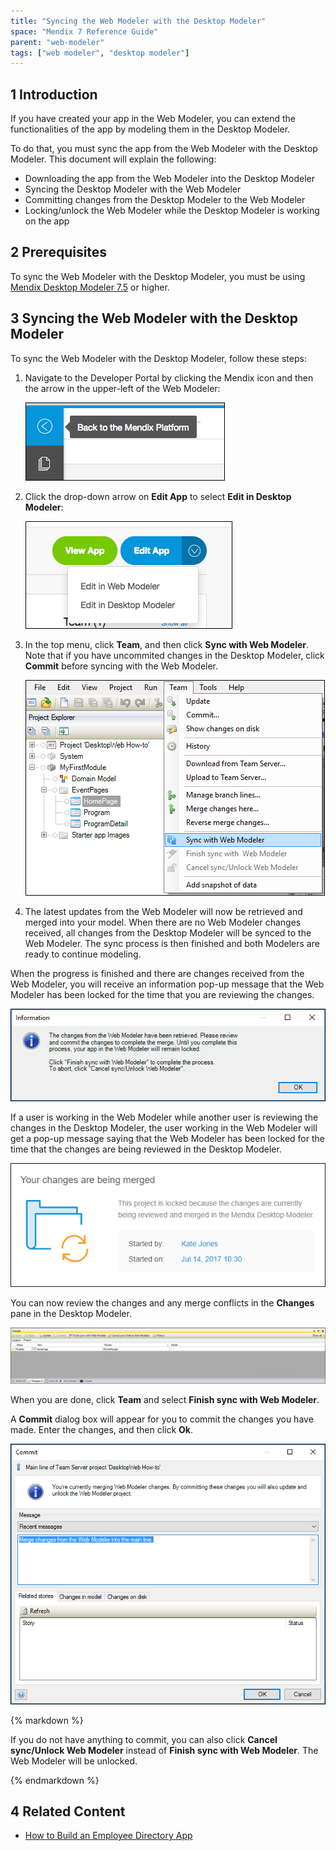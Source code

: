 ```yaml
---
title: "Syncing the Web Modeler with the Desktop Modeler"
space: "Mendix 7 Reference Guide"
parent: "web-modeler"
tags: ["web modeler", "desktop modeler"]
---
```


## 1 Introduction

If you have created your app in the Web Modeler, you can extend the functionalities of the app by modeling them in the Desktop Modeler.

To do that, you must sync the app from the Web Modeler with the Desktop Modeler. This document will explain the following:

* Downloading the app from the Web Modeler into the Desktop Modeler
* Syncing the Desktop Modeler with the Web Modeler
* Committing changes from the Desktop Modeler to the Web Modeler
* Locking/unlock the Web Modeler while the Desktop Modeler is working on the app

## 2 Prerequisites

To sync the Web Modeler with the Desktop Modeler, you must be using [Mendix Desktop Modeler 7.5](https://appstore.home.mendix.com) or higher.

## 3 Syncing the Web Modeler with the Desktop Modeler

To sync the Web Modeler with the Desktop Modeler, follow these steps:

1. Navigate to the Developer Portal by clicking the Mendix icon and then the arrow in the upper-left of the Web Modeler:

    ![](attachments/desktop-howto/developer-portal.png)

2. Click the drop-down arrow on **Edit App** to select **Edit in Desktop Modeler**:

    ![](attachments/desktop-howto/edit-app.png)

3. In the top menu, click **Team**, and then click **Sync with Web Modeler**.  Note that if you have uncommited changes in the Desktop Modeler, click **Commit** before syncing with the Web Modeler.

    ![](attachments/desktop-howto/sync-webmodeler.png)

4. The latest updates from the Web Modeler will now be retrieved and merged into your model. When there are no Web Modeler changes received, all changes from the Desktop Modeler will be synced to the Web Modeler. The sync process is then finished and both Modelers are ready to continue modeling. 

When the progress is finished and there are changes received from the Web Modeler, you will receive an information pop-up message that the Web Modeler has been locked for the time that you are reviewing the changes.

![](attachments/desktop-howto/information-desktopmod.png)

If a user is working in the Web Modeler while another user is reviewing the changes in the Desktop Modeler, the user working in the Web Modeler will get a pop-up message saying that the Web Modeler has been locked for the time that the changes are being reviewed in the Desktop Modeler.

![](attachments/desktop-howto/information-webmodeler.png)

You can now review the changes and any merge conflicts in the **Changes** pane in the Desktop Modeler.

![](attachments/desktop-howto/changes.png)

When you are done, click **Team** and select **Finish sync with Web Modeler**.

A **Commit** dialog box will appear for you to commit the changes you have made. Enter the changes, and then click **Ok**.

![](attachments/desktop-howto/commit.png)

<div class="alert alert-info">{% markdown %}

If you do not have anything to commit, you can also click **Cancel sync/Unlock Web Modeler** instead of **Finish sync with Web Modeler**. The Web Modeler will be unlocked.

{% endmarkdown %}</div>

## 4 Related Content

* [How to Build an Employee Directory App](/howto/tutorials/build-an-employee-directory-app)

